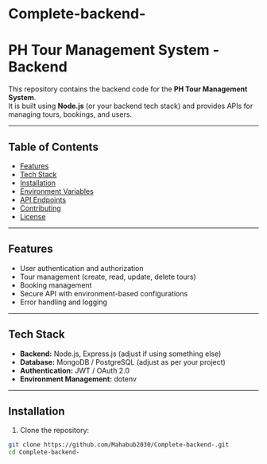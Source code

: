 # Complete-backend-
# PH Tour Management System - Backend

This repository contains the backend code for the **PH Tour Management System**.  
It is built using **Node.js** (or your backend tech stack) and provides APIs for managing tours, bookings, and users.

---

## Table of Contents

- [Features](#features)  
- [Tech Stack](#tech-stack)  
- [Installation](#installation)  
- [Environment Variables](#environment-variables)  
- [API Endpoints](#api-endpoints)  
- [Contributing](#contributing)  
- [License](#license)  

---

## Features

- User authentication and authorization  
- Tour management (create, read, update, delete tours)  
- Booking management  
- Secure API with environment-based configurations  
- Error handling and logging  

---

## Tech Stack

- **Backend:** Node.js, Express.js (adjust if using something else)  
- **Database:** MongoDB / PostgreSQL (adjust as per your project)  
- **Authentication:** JWT / OAuth 2.0  
- **Environment Management:** dotenv  

---

## Installation

1. Clone the repository:

```bash
git clone https://github.com/Mahabub2030/Complete-backend-.git
cd Complete-backend-
